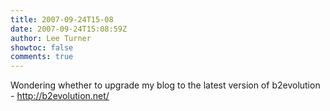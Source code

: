 ```yaml
---
title: 2007-09-24T15-08
date: 2007-09-24T15:08:59Z
author: Lee Turner
showtoc: false
comments: true
---
```


Wondering whether to upgrade my blog to the latest version of b2evolution - http://b2evolution.net/

